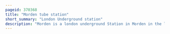 ```yaml
---
pageid: 370368
title: "Morden tube station"
short_summary: "London Underground station"
description: "Morden is a london underground Station in Morden in the london Borough of Merton. The Station is the southern Terminus for the northern Line and the most south-erring Station on the underground Network despite being on the northern Line. The next Station towards the North is south Wimbledon. The Station is on london Road and is in Travelcard Zone 4. Nearby are morden Hall Park and Morden Park."
---
```

